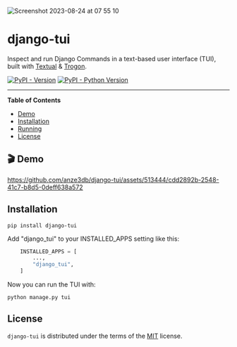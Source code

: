 
![Screenshot 2023-08-24 at 07 55 10](https://github.com/anze3db/django-tui/assets/513444/85a9dad8-8a94-41e2-a7cf-51ac3834293f)


# django-tui

Inspect and run Django Commands in a text-based user interface (TUI), built with [Textual](https://github.com/Textualize/textual) & [Trogon](https://github.com/Textualize/trogon).

[![PyPI - Version](https://img.shields.io/pypi/v/django-tui.svg)](https://pypi.org/project/django-tui)
[![PyPI - Python Version](https://img.shields.io/pypi/pyversions/django-tui.svg)](https://pypi.org/project/django-tui)

-----

**Table of Contents**

- [Demo](#demo)
- [Installation](#installation)
- [Running](#running)
- [License](#license)

## 🎬 Demo

https://github.com/anze3db/django-tui/assets/513444/cdd2892b-2548-41c7-b8d5-0deff638a572

## Installation

```console
pip install django-tui
```

Add "django_tui" to your INSTALLED_APPS setting like this:


```python
    INSTALLED_APPS = [
        ...,
        "django_tui",
    ]
```

Now you can run the TUI with:

```console
python manage.py tui
```

## License

`django-tui` is distributed under the terms of the [MIT](https://spdx.org/licenses/MIT.html) license.
